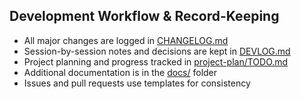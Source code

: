 ## Development Workflow & Record-Keeping

- All major changes are logged in [CHANGELOG.md](./CHANGELOG.md)
- Session-by-session notes and decisions are kept in [DEVLOG.md](./DEVLOG.md)
- Project planning and progress tracked in [project-plan/TODO.md](./project-plan/TODO.md)
- Additional documentation is in the [docs/](./docs/) folder
- Issues and pull requests use templates for consistency 